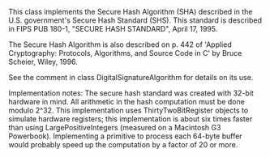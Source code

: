 This class implements the Secure Hash Algorithm (SHA) described in the U.S. government's Secure Hash Standard (SHS). This standard is described in FIPS PUB 180-1, "SECURE HASH STANDARD", April 17, 1995.

The Secure Hash Algorithm is also described on p. 442 of 'Applied Cryptography: Protocols, Algorithms, and Source Code in C' by Bruce Scheier, Wiley, 1996.

See the comment in class DigitalSignatureAlgorithm for details on its use.

Implementation notes:
The secure hash standard was created with 32-bit hardware in mind. All arithmetic in the hash computation must be done modulo 2^32. This implementation uses ThirtyTwoBitRegister objects to simulate hardware registers; this implementation is about six times faster than using LargePositiveIntegers (measured on a Macintosh G3 Powerbook). Implementing a primitive to process each 64-byte buffer would probably speed up the computation by a factor of 20 or more.
